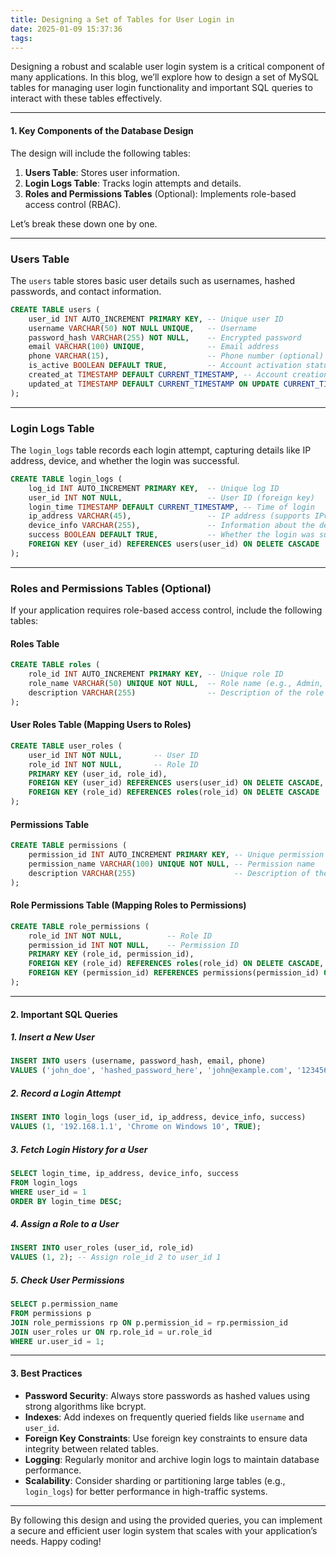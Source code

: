 ```yaml
---
title: Designing a Set of Tables for User Login in
date: 2025-01-09 15:37:36
tags:
---
```


Designing a robust and scalable user login system is a critical component of many applications. In this blog, we’ll explore how to design a set of MySQL tables for managing user login functionality and important SQL queries to interact with these tables effectively.

<!-- more -->
---

#### 1. Key Components of the Database Design
The design will include the following tables:

1. **Users Table**: Stores user information.
2. **Login Logs Table**: Tracks login attempts and details.
3. **Roles and Permissions Tables** (Optional): Implements role-based access control (RBAC).

Let’s break these down one by one.

---

### Users Table
The `users` table stores basic user details such as usernames, hashed passwords, and contact information.

```sql
CREATE TABLE users (
    user_id INT AUTO_INCREMENT PRIMARY KEY, -- Unique user ID
    username VARCHAR(50) NOT NULL UNIQUE,   -- Username
    password_hash VARCHAR(255) NOT NULL,    -- Encrypted password
    email VARCHAR(100) UNIQUE,              -- Email address
    phone VARCHAR(15),                      -- Phone number (optional)
    is_active BOOLEAN DEFAULT TRUE,         -- Account activation status
    created_at TIMESTAMP DEFAULT CURRENT_TIMESTAMP, -- Account creation time
    updated_at TIMESTAMP DEFAULT CURRENT_TIMESTAMP ON UPDATE CURRENT_TIMESTAMP -- Last updated time
);
```

---

### Login Logs Table
The `login_logs` table records each login attempt, capturing details like IP address, device, and whether the login was successful.

```sql
CREATE TABLE login_logs (
    log_id INT AUTO_INCREMENT PRIMARY KEY,  -- Unique log ID
    user_id INT NOT NULL,                   -- User ID (foreign key)
    login_time TIMESTAMP DEFAULT CURRENT_TIMESTAMP, -- Time of login
    ip_address VARCHAR(45),                 -- IP address (supports IPv4 and IPv6)
    device_info VARCHAR(255),               -- Information about the device used
    success BOOLEAN DEFAULT TRUE,           -- Whether the login was successful
    FOREIGN KEY (user_id) REFERENCES users(user_id) ON DELETE CASCADE
);
```

---

### Roles and Permissions Tables (Optional)
If your application requires role-based access control, include the following tables:

#### Roles Table
```sql
CREATE TABLE roles (
    role_id INT AUTO_INCREMENT PRIMARY KEY, -- Unique role ID
    role_name VARCHAR(50) UNIQUE NOT NULL,  -- Role name (e.g., Admin, User)
    description VARCHAR(255)                -- Description of the role
);
```

#### User Roles Table (Mapping Users to Roles)
```sql
CREATE TABLE user_roles (
    user_id INT NOT NULL,       -- User ID
    role_id INT NOT NULL,       -- Role ID
    PRIMARY KEY (user_id, role_id),
    FOREIGN KEY (user_id) REFERENCES users(user_id) ON DELETE CASCADE,
    FOREIGN KEY (role_id) REFERENCES roles(role_id) ON DELETE CASCADE
);
```

#### Permissions Table
```sql
CREATE TABLE permissions (
    permission_id INT AUTO_INCREMENT PRIMARY KEY, -- Unique permission ID
    permission_name VARCHAR(100) UNIQUE NOT NULL, -- Permission name
    description VARCHAR(255)                      -- Description of the permission
);
```

#### Role Permissions Table (Mapping Roles to Permissions)
```sql
CREATE TABLE role_permissions (
    role_id INT NOT NULL,          -- Role ID
    permission_id INT NOT NULL,    -- Permission ID
    PRIMARY KEY (role_id, permission_id),
    FOREIGN KEY (role_id) REFERENCES roles(role_id) ON DELETE CASCADE,
    FOREIGN KEY (permission_id) REFERENCES permissions(permission_id) ON DELETE CASCADE
);
```

---

#### 2. Important SQL Queries

##### 1. Insert a New User
```sql
INSERT INTO users (username, password_hash, email, phone)
VALUES ('john_doe', 'hashed_password_here', 'john@example.com', '1234567890');
```

##### 2. Record a Login Attempt
```sql
INSERT INTO login_logs (user_id, ip_address, device_info, success)
VALUES (1, '192.168.1.1', 'Chrome on Windows 10', TRUE);
```

##### 3. Fetch Login History for a User
```sql
SELECT login_time, ip_address, device_info, success
FROM login_logs
WHERE user_id = 1
ORDER BY login_time DESC;
```

##### 4. Assign a Role to a User
```sql
INSERT INTO user_roles (user_id, role_id)
VALUES (1, 2); -- Assign role_id 2 to user_id 1
```

##### 5. Check User Permissions
```sql
SELECT p.permission_name
FROM permissions p
JOIN role_permissions rp ON p.permission_id = rp.permission_id
JOIN user_roles ur ON rp.role_id = ur.role_id
WHERE ur.user_id = 1;
```

---

#### 3. Best Practices

- **Password Security**: Always store passwords as hashed values using strong algorithms like bcrypt.
- **Indexes**: Add indexes on frequently queried fields like `username` and `user_id`.
- **Foreign Key Constraints**: Use foreign key constraints to ensure data integrity between related tables.
- **Logging**: Regularly monitor and archive login logs to maintain database performance.
- **Scalability**: Consider sharding or partitioning large tables (e.g., `login_logs`) for better performance in high-traffic systems.

---

By following this design and using the provided queries, you can implement a secure and efficient user login system that scales with your application’s needs. Happy coding!


